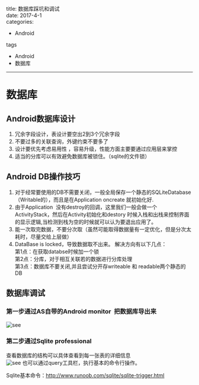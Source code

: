 title: 数据库踩坑和调试    
date: 2017-4-1     
categories:    
- Android    
   
tags   
- Android    
- 数据库    
    
---

# 数据库
## Android数据库设计
1. 冗余字段设计，表设计要空出2到3个冗余字段  
2. 不要过多的关联查询，外键约束不要多了  
3. 设计要优先考虑易用性 ，容易升级，性能方面主要要通过应用层来掌控  
4. 适当的分库可以有效避免数据库被锁住。（sqlite的文件锁） 

## Android DB操作技巧
1. 对于经常要使用的DB不需要关闭，一般全局保存一个静态的SQLiteDatabase（Writable的），而且是在Application oncreate 就初始化好.  
2. 由于Application  没有destroy的回调，这里我们一般会做一个ActivityStack，然后在Activity初始化和destory 时候入栈和出栈来控制界面的显示逻辑,当检测到栈为空的时候就可以认为要退出应用了。
3. 能一次取完数据，不要分次取（虽然可能取得数据量有一定优化，但是分次太耗时，尽量交给上层做）
4. DataBase is locked，导致数据取不出来。 解决方向有以下几点：  
第1点：在获取databse时候加一个锁    
第2点：分库，对于相互关联若的数据进行分库处理     
第3点：数据库不要关闭,并且尝试分开存writeable 和 readable两个静态的DB    
## 数据库调试  
### 第一步通过AS自带的Android monitor  把数据库导出来  
![see](https://github.com/liuyicheng3/learning-summary/blob/master/images/%E6%95%B0%E6%8D%AE%E5%BA%93%E8%B0%83%E8%AF%9501.png?raw=true)
### 第二步通过Sqlite professional   
查看数据库的结构可以具体查看到每一张表的详细信息  
![see](https://github.com/liuyicheng3/learning-summary/blob/master/images/%E6%95%B0%E6%8D%AE%E5%BA%93%E8%B0%83%E8%AF%9502.png?raw=true)
也可以通过query工具栏，执行基本的命令行操作。


Sqlite基本命令：http://www.runoob.com/sqlite/sqlite-trigger.html
